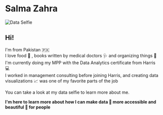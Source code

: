 # Salma Zahra

![Data Selfie](https://user-images.githubusercontent.com/102717994/192939557-3dde01c5-7262-4530-8626-ff59a688cb2c.jpeg)

## Hi! 

I'm from Pakistan :pakistan:  
I love food :stew: , books written by medical doctors :stethoscope: and organizing things :rainbow:  
I'm currently doing my MPP with the Data Analytics certificate from Harris :computer:  
I worked in management consulting before joining Harris, and creating data visualizations :chart_with_upwards_trend: was one of my favorite parts of the job  

You can take a look at my data selfie to learn more about me.
  
**I'm here to learn more about how I can make data :1234: more accessible and beautiful :bouquet: for people** 


